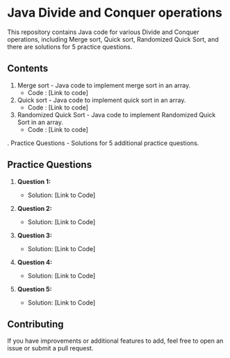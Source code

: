 # Java Divide and Conquer operations
This repository contains Java code for various Divide and Conquer operations, including Merge sort, Quick sort, Randomized Quick Sort, and there are solutions for 5 practice questions.

## Contents

1. Merge sort - Java code to implement merge sort in an array.
   - Code : [Link to code]
2. Quick sort - Java code to implement quick sort in an array.
   - Code : [Link to code]
3. Randomized Quick Sort - Java code to implement Randomized Quick Sort in an array.
   - Code : [Link to code]

. Practice Questions - Solutions for 5 additional practice questions.
## Practice Questions

1. **Question 1:** 
   - Solution: [Link to Code]

2. **Question 2:** 
   - Solution: [Link to Code]

3. **Question 3:** 
   - Solution: [Link to Code]

4. **Question 4:** 
   - Solution: [Link to Code]

5. **Question 5:** 
   - Solution: [Link to Code]

## Contributing

If you have improvements or additional features to add, feel free to open an issue or submit a pull request.

